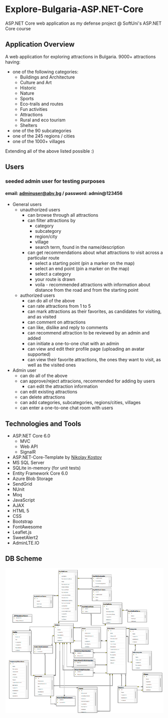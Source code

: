 # Explore-Bulgaria-ASP.NET-Core
ASP.NET Core web application as my defense project @ SoftUni's ASP.NET Core course

## Application Overview
A web application for exploring attractions in Bulgaria.
9000+ attractions having:
+ one of the following categories:
	+ Buildings and Architecture
	+ Culture and Art
	+ Historic
	+ Nature
	+ Sports
	+ Eco-trails and routes
	+ Fun activities
	+ Attractions
	+ Rural and eco tourism
	+ Shelters
+ one of the 90 subcategories
+ one of the 245 regions / cities
+ one of the 1000+ villages

Extending all of the above listed possible :)

## Users
### seeded admin user for testing purposes
#### email: adminuser@abv.bg / password: admin@123456
+ General users
	+ unauthorized users
		+ can browse through all attractions
		+ can filter attractions by
			+ category 
			+ subcategory 
			+ region/city 
			+ village 
			+ search term, found in the name/description
		+ can get recommendations about what attractions to visit across a particular route
			+ select a starting point (pin a marker on the map)
			+ select an end point (pin a marker on the map)
			+ select a category
			+ your route is drawn
			+ voila - recommended attractions with information about distance from the road and from the starting point
	+ authorized users
		+ can do all of the above
		+ can rate attractions from 1 to 5
		+ can mark attractions as their favorites, as candidates for visiting, and as visited
		+ can comment on attractions
		+ can like, dislike and reply to comments
		+ can recommend attraction to be reviewed by an admin and added
		+ can initiate a one-to-one chat with an admin
		+ can view and edit their profile page (uploading an avatar supported)
		+ can view their favorite attractions, the ones they want to visit, as well as the visited ones
+ Admin user
    + can do all of the above
	+ can approve/reject attracions, recommended for adding by users
		+ can edit the attraction information
    + can edit existing attractions
	+ can delete attractions
	+ can add categories, subcategories, regions/cities, villages
	+ can enter a one-to-one chat room with users

## Technologies and Tools
+ ASP.NET Core 6.0
	+ MVC
	+ Web API
	+ SignalR
+ ASP.NET-Core-Template by [Nikolay Kostov](https://github.com/NikolayIT)
+ MS SQL Server
+ SQLite in-memory (for unit tests)
+ Entity Framework Core 6.0
+ Azure Blob Storage
+ SendGrid
+ NUnit
+ Moq
+ JavaScript
+ AJAX
+ HTML 5
+ CSS
+ Bootstrap
+ FontAwesome
+ Leaflet.js
+ SweetAlert2
+ AdminLTE.IO

## DB Scheme
![](images/db-scheme.png)


